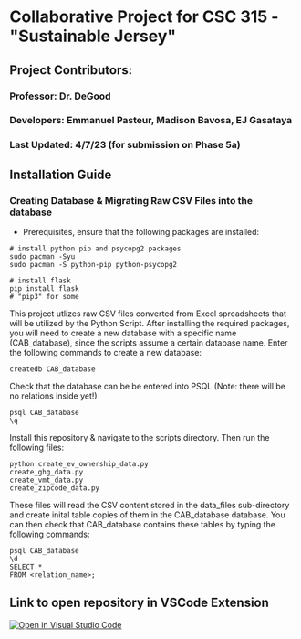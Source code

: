 # Collaborative Project for CSC 315 - "Sustainable Jersey"

## Project Contributors:
### Professor: Dr. DeGood
### Developers: Emmanuel Pasteur, Madison Bavosa, EJ Gasataya
### Last Updated: 4/7/23 (for submission on Phase 5a)

## Installation Guide

### Creating Database & Migrating Raw CSV Files into the database
* Prerequisites, ensure that the following packages are installed:
```
# install python pip and psycopg2 packages
sudo pacman -Syu
sudo pacman -S python-pip python-psycopg2

# install flask
pip install flask
# "pip3" for some
```
This project utlizes raw CSV files converted from Excel spreadsheets that will be utilized by the Python Script.
After installing the required packages, you will need to create a new database with a specific name (CAB_database), since the scripts assume a certain database name. Enter the following commands to create a new database:
```
createdb CAB_database
```
Check that the database can be be entered into PSQL (Note: there will be no relations inside yet!)
```
psql CAB_database
\q
```
Install this repository & navigate to the scripts directory. Then run the following files:
```
python create_ev_ownership_data.py
create_ghg_data.py
create_vmt_data.py
create_zipcode_data.py
```

These files will read the CSV content stored in the data_files sub-directory and create inital table copies of them in the CAB_database database. You can then check that CAB_database contains these tables by typing the following commands:
```
psql CAB_database
\d
SELECT *
FROM <relation_name>;
```

## Link to open repository in VSCode Extension
[![Open in Visual Studio Code](https://classroom.github.com/assets/open-in-vscode-c66648af7eb3fe8bc4f294546bfd86ef473780cde1dea487d3c4ff354943c9ae.svg)](https://classroom.github.com/online_ide?assignment_repo_id=10765357&assignment_repo_type=AssignmentRepo)
